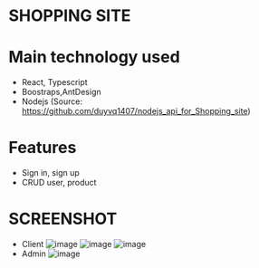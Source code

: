 # SHOPPING SITE

# Main technology used
- React, Typescript
- Boostraps,AntDesign
- Nodejs (Source: https://github.com/duyvq1407/nodejs_api_for_Shopping_site)
# Features
- Sign in, sign up
- CRUD user, product
# SCREENSHOT
- Client
![image](https://user-images.githubusercontent.com/77132174/174298756-dbb88273-b77b-45ec-a8e1-01422e1f4ae9.png)
![image](https://user-images.githubusercontent.com/77132174/174298260-e2b17dc4-53b8-4e81-a4ec-87444a65794f.png)
![image](https://user-images.githubusercontent.com/77132174/174298366-abc921e8-2f14-4ad6-b423-ebf0927fc9d1.png)
- Admin
![image](https://user-images.githubusercontent.com/77132174/174298604-65578eeb-5596-44b7-a7c1-6c020f076aff.png)


